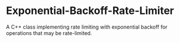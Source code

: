 # Exponential-Backoff-Rate-Limiter
A C++ class implementing rate limiting with exponential backoff for operations that may be rate-limited.
